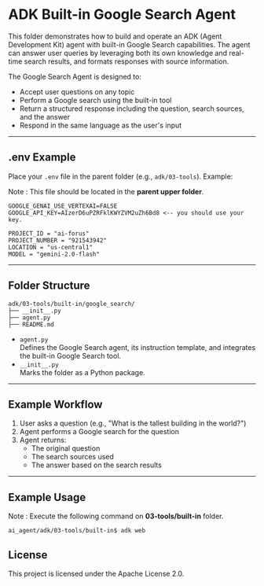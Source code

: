 # ADK Built-in Google Search Agent

This folder demonstrates how to build and operate an ADK (Agent Development Kit) agent with built-in Google Search capabilities. The agent can answer user queries by leveraging both its own knowledge and real-time search results, and formats responses with source information.

The Google Search Agent is designed to:
- Accept user questions on any topic
- Perform a Google search using the built-in tool
- Return a structured response including the question, search sources, and the answer
- Respond in the same language as the user's input

---

## .env Example

Place your `.env` file in the parent folder (e.g., `adk/03-tools`). Example:

Note : This file should be located in the **parent upper folder**.

```
GOOGLE_GENAI_USE_VERTEXAI=FALSE
GOOGLE_API_KEY=AIzerD6uPZRFklKWYZVM2uZh6Bd8 <-- you should use your key.

PROJECT_ID = "ai-forus"
PROJECT_NUMBER = "921543942"
LOCATION = "us-central1"
MODEL = "gemini-2.0-flash"
```

---

## Folder Structure

```
adk/03-tools/built-in/google_search/
├── __init__.py
├── agent.py
├── README.md
```

- `agent.py`  
  Defines the Google Search agent, its instruction template, and integrates the built-in Google Search tool.
- `__init__.py`  
  Marks the folder as a Python package.

---

## Example Workflow

1. User asks a question (e.g., "What is the tallest building in the world?")
2. Agent performs a Google search for the question
3. Agent returns:
   - The original question
   - The search sources used
   - The answer based on the search results

---


## Example Usage
Note : Execute the following command on **03-tools/built-in** folder. 

```
ai_agent/adk/03-tools/built-in$ adk web
```


## License

This project is licensed under the Apache License 2.0.
